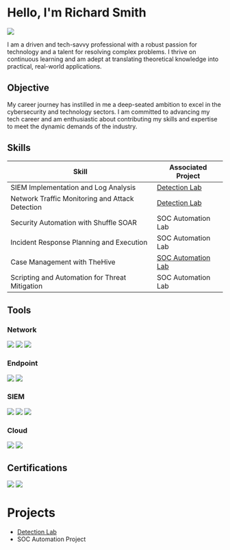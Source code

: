 # Hello, I'm Richard Smith
<a href="https://www.linkedin.com/in/richard-smith-jr-4a522a167/" target="_blank">
  <img src="https://img.shields.io/badge/-LinkedIn-0072b1?&style=for-the-badge&logo=linkedin&logoColor=white" />
</a>


I am a driven and tech-savvy professional with a robust passion for technology and a talent for resolving complex problems. I thrive on continuous learning and am adept at translating theoretical knowledge into practical, real-world applications.

## Objective


My career journey has instilled in me a deep-seated ambition to excel in the cybersecurity and technology sectors. I am committed to advancing my tech career and am enthusiastic about contributing my skills and expertise to meet the dynamic demands of the industry.

## Skills


| Skill                                         | Associated Project         |
|-----------------------------------------------|----------------------------|
| SIEM Implementation and Log Analysis          | <a href="https://github.com/RichardTech33/Detection-Lab/tree/main">Detection Lab</a>|
| Network Traffic Monitoring and Attack Detection | <a href="https://google.com">Detection Lab</a>|
| Security Automation with Shuffle SOAR         | SOC Automation Lab|
| Incident Response Planning and Execution      | SOC Automation Lab|
| Case Management with TheHive                  | <a href="https://github.com/RichardTech33/SOC-Automation-Lab">SOC Automation Lab</a>|
| Scripting and Automation for Threat Mitigation | SOC Automation Lab|<!--

## Tools


### Network
<div>
    <img src="https://img.shields.io/badge/-Wireshark-1679A7?&style=for-the-badge&logo=Wireshark&logoColor=white" />
    <img src="https://img.shields.io/badge/-Suricata-EF3B2D?&style=for-the-badge&logo=Suricata&logoColor=white" />
    <img src="https://img.shields.io/badge/-Zeek-777BB4?&style=for-the-badge&logo=Zeek&logoColor=white" />
</div>

### Endpoint
<div>
    <img src="https://img.shields.io/badge/-Microsoft_Defender_for_Endpoint-00A4EF?&style=for-the-badge&logo=Microsoft&logoColor=white" />
    <img src="https://img.shields.io/badge/-Velociraptor-4B275F?&style=for-the-badge&logo=Velociraptor&logoColor=white" />
</div>

### SIEM
<div>
    <img src="https://img.shields.io/badge/-Microsoft_Sentinel-0078D4?&style=for-the-badge&logo=Microsoft&logoColor=white" />
    <img src="https://img.shields.io/badge/-Splunk-000000?&style=for-the-badge&logo=Splunk&logoColor=white" />
    <img src="https://img.shields.io/badge/-Elastic-005571?&style=for-the-badge&logo=Elastic&logoColor=white" />
</div>

### Cloud
<div>
    <img src="https://img.shields.io/badge/-Microsoft_Azure-0078D4?&style=for-the-badge&logo=Microsoft&logoColor=white" />
    <img src="https://img.shields.io/badge/-AWS_S3-FF9900?&style=for-the-badge&logo=Amazon-AWS&logoColor=white" />

</div>


## Certifications

<div>
  
  <img src="https://img.shields.io/badge/-Security%2B-FF0000?&style=for-the-badge&logo=CompTIA&logoColor=white"/>
  <img src="https://img.shields.io/badge/-Microsoft%20Certified%3A%20Azure%20Fundamentals-0078D4?style=for-the-badge&logo=microsoft&logoColor=white"/>

  </div>

# Projects
- <a href="https://github.com/MurdaRick760/Detection-Lab/tree/main">Detection Lab</a>
- SOC Automation Project
